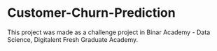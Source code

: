 # Customer-Churn-Prediction
This project was made as a challenge project in Binar Academy - Data Science, Digitalent Fresh Graduate Academy.
